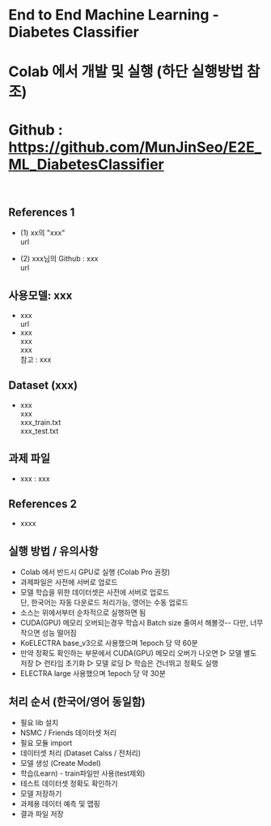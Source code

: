 # End to End Machine Learning - Diabetes Classifier
# Colab 에서 개발 및 실행 (하단 실행방법 참조)
# Github : https://github.com/MunJinSeo/E2E_ML_DiabetesClassifier
<br>

## References 1
- (1) xx의 "xxx"<br>
url

- (2) xxx님의 Github : xxx <br>
url

## 사용모델: xxx
- xxx <br>
url
- xxx <br>
xxx <br>
xxx<br>
참고 : xxx <br>

## Dataset (xxx)
- xxx<br>
xxx <br>
xxx_train.txt <br>
xxx_test.txt <br>

## 과제 파일
- xxx : xxx <br>

## References 2
- xxxx


## 실행 방법 / 유의사항
- Colab 에서 반드시 GPU로 실행 (Colab Pro 권장)
- 과제파일은 사전에 서버로 업로드
- 모델 학습을 위한 데이터셋은 사전에 서버로 업로드<br>
  단, 한국어는 자동 다운로드 처리가능, 영어는 수동 업로드
- 소스는 위에서부터 순차적으로 실행하면 됨
- CUDA(GPU) 메모리 오버되는경우 학습시 Batch size 줄여서 해볼것-- 다만, 너무 작으면 성능 떨어짐
- KoELECTRA base_v3으로 사용했으며 1epoch 당 약 60분
- 만약 정확도 확인하는 부문에서 CUDA(GPU) 메모리 오버가 나오면 ▷ 모델 별도 저장 ▷ 런타임 초기화 ▷ 모델 로딩 ▷ 학습은 건너뛰고 정확도 실행
- ELECTRA large 사용했으며 1epoch 당 약 30분


## 처리 순서 (한국어/영어 동일함)
- 필요 lib 설치
- NSMC / Friends 데이터셋 처리
- 필요 모듈 import
- 데이터셋 처리 (Dataset Calss / 전처리)
- 모델 생성 (Create Model)
- 학습(Learn) - train파일만 사용(test제외)
- 테스트 데이터셋 정확도 확인하기
- 모델 저장하기
- 과제용 데이터 예측 및 맵핑
- 결과 파일 저장




